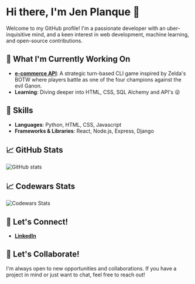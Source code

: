 
# Hi there, I'm Jen Planque 👋

Welcome to my GitHub profile! I'm a passionate developer with an uber-inquisitive mind, and a keen interest in web development, machine learning, and open-source contributions.


## 🌱 What I'm Currently Working On

- **[e-commerce API](https://github.com/jenplanque/hyrule_heros)**:
A strategic turn-based CLI game inspired by Zelda's BOTW where players battle as one of the four champions against the evil Ganon.
- **Learning**: Diving deeper into HTML, CSS, SQL Alchemy and API's 😜


## 🚀 Skills

- **Languages**: Python, HTML, CSS, Javascript
- **Frameworks & Libraries**: React, Node.js, Express, Django


## 📈 GitHub Stats

![GitHub stats](https://github-readme-stats.vercel.app/api?username=jenplanque&show_icons=true&theme=radical)


## 📈 Codewars Stats

![Codewars Stats](https://github.r2v.ch/codewars?user=jenplanque&name=true&top_languages=true&stroke=%23b362ff&theme=gradient_dark_by_level)


## 🤝 Let's Connect!

- **[LinkedIn](https://linkedin.com/in/pnw-programmer)**



## 💬 Let's Collaborate!

I'm always open to new opportunities and collaborations. If you have a project in mind or just want to chat, feel free to reach out! 

```
